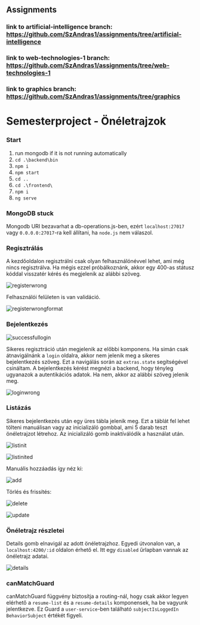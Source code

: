 ## Assignments

### link to artificial-intelligence branch: https://github.com/SzAndras1/assignments/tree/artificial-intelligence

### link to web-technologies-1 branch: https://github.com/SzAndras1/assignments/tree/web-technologies-1

### link to graphics branch: https://github.com/SzAndras1/assignments/tree/graphics

# Semesterproject - Önéletrajzok

### Start

1. run mongodb if it is not running automatically
2. `cd .\backend\bin`
3. `npm i`
4. `npm start`
5. `cd ..`
6. `cd .\frontend\`
7. `npm i`
8. `ng serve`

### MongoDB stuck

Mongodb URI bezavarhat a db-operations.js-ben, ezért `localhost:27017` vagy `0.0.0.0:27017`-ra kell állítani,
ha `node.js` nem válaszol.

### Regisztrálás

A kezdőoldalon regisztrálni csak olyan felhasználónévvel lehet, ami még nincs regisztrálva. Ha mégis ezzel
próbálkoznánk, akkor egy
400-as státusz kóddal visszatér kérés és megjelenik az alábbi szöveg.

![registerwrong](md-pictures/registerwrong.png "registerwrong")

Felhasználói felületen is van validáció.

![registerwrongformat](md-pictures/registerwrongformat.png "registerwrongformat")

### Bejelentkezés

![successfullogin](md-pictures/successfullogin.png "successfullogin")

Sikeres regisztráció után megjelenik az előbbi komponens. Ha simán csak átnavigálnánk a `login` oldalra, akkor nem
jelenik meg a sikeres bejelentkezés szöveg. Ezt a navigálás során az `extras.state` segítségével csináltam. A
bejelentkezés kérést megnézi a backend, hogy tényleg ugyanazok a autentikációs adatok. Ha nem, akkor az alábbi szöveg
jelenik meg.

![loginwrong](md-pictures/loginwrong.png "loginwrong")

### Listázás

Sikeres bejelentkezés után egy üres tábla jelenik meg. Ezt a táblát fel lehet tölteni manuálisan vagy az inicializáló
gombbal, ami 5 darab teszt önéletrajzot létrehoz. Az inicializáló gomb inaktíválódik a használat után.

![listinit](md-pictures/listinit.png "listinit")

![listinited](md-pictures/listinited.png "listinited")

Manuális hozzáadás így néz ki:

![add](md-pictures/add.png "add")

Törlés és frissítés:

![delete](md-pictures/delete.png "delete")

![update](md-pictures/update.png "update")

### Önéletrajz részletei

Details gomb elnavigál az adott önéletrajzhoz. Egyedi útvonalon van, a `localhost:4200/:id` oldalon érhető el. Itt egy
`disabled` űrlapban vannak az önéletrajz adatai.


![details](md-pictures/details.png "details")
### canMatchGuard

canMatchGuard függvény biztosítja a routing-nál, hogy csak akkor legyen elérhető a `resume-list` és
a `resume-details` komponensek, ha be vagyunk jelentkezve. Ez Guard a `user-service`-ben található `subjectIsLoggedIn`
`BehaviorSubject` értékét figyeli.
